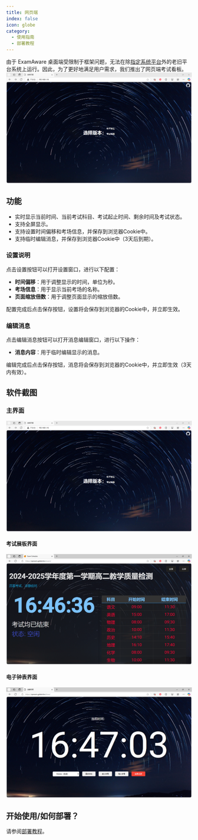 ```yaml
---
title: 网页端
index: false
icon: globe
category:
  - 使用指南
  - 部署教程
---
```


由于 ExamAware 桌面端受限制于框架问题，无法在除[指定系统平台](/introduction/config-edit.md#检查系统需求)外的老旧平台系统上运行。因此，为了更好地满足用户需求，我们推出了网页端考试看板。
![iis-10](../web/images/es.png)

<a id="get-started"></a>


## 功能

- 实时显示当前时间、当前考试科目、考试起止时间、剩余时间及考试状态。
- 支持全屏显示。
- 支持设置时间偏移和考场信息，并保存到浏览器Cookie中。
- 支持临时编辑消息，并保存到浏览器Cookie中（3天后到期）。

### 设置说明

点击设置按钮可以打开设置窗口，进行以下配置：

- **时间偏移**：用于调整显示的时间，单位为秒。
- **考场信息**：用于显示当前考场的名称。
- **页面缩放倍数**：用于调整页面显示的缩放倍数。

配置完成后点击保存按钮，设置将会保存到浏览器的Cookie中，并立即生效。

### 编辑消息

点击编辑消息按钮可以打开消息编辑窗口，进行以下操作：

- **消息内容**：用于临时编辑显示的消息。

编辑完成后点击保存按钮，消息将会保存到浏览器的Cookie中，并立即生效（3天内有效）。

## 软件截图

### 主界面
![main](../web/images/es.png)   

#### 考试展板界面
![exam](../web/images/es-exam.png)   

#### 电子钟表界面   
![time](../web/images/es-time.png)


## 开始使用/如何部署？
请参阅[部署教程](/web/web-deploy.md)。

